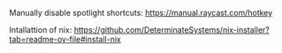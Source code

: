 Manually disable spotlight shortcuts: https://manual.raycast.com/hotkey

Intallattion of nix: https://github.com/DeterminateSystems/nix-installer?tab=readme-ov-file#install-nix
